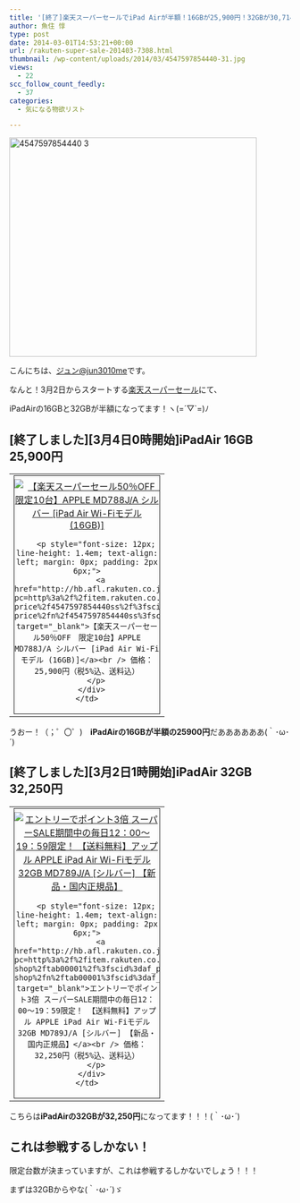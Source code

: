 ```yaml
---
title: '[終了]楽天スーパーセールでiPad Airが半額！16GBが25,900円！32GBが30,714円だぁ！'
author: 魚住 惇
type: post
date: 2014-03-01T14:53:21+00:00
url: /rakuten-super-sale-201403-7308.html
thumbnail: /wp-content/uploads/2014/03/4547597854440-31.jpg
views:
  - 22
scc_follow_count_feedly:
  - 37
categories:
  - 気になる物欲リスト

---
```

<img decoding="async" loading="lazy" title="4547597854440-3.jpg" alt="4547597854440 3" src="/wp-content/uploads/2014/03/4547597854440-3.jpg" width="443" height="392" border="0" />

<!--more-->

こんにちは、[ジュン@jun3010me][1]です。

なんと！3月2日からスタートする<a href="http://hb.afl.rakuten.co.jp/hgc/0b392da9.3aef67b4.0b392daa.d09d4b3c/?pc=http%3a%2f%2fevent.rakuten.co.jp%2fcampaign%2fsupersale%2f%3fscid%3daf_sp_rtoemcamp20140302pclt%26scid%3daf_sp_afb_005670%26scid%3daf_sp_twitter01%26sc2id%3d296746517%26scid%3daf_link_urltxt&m=http%3a%2f%2fm.rakuten.co.jp" target="_blank">楽天スーパーセール</a>にて、

iPadAirの16GBと32GBが半額になってます！ヽ(=´▽\`=)ﾉ

## \[終了しました\]\[3月4日0時開始\]iPadAir 16GB 25,900円

<table border="0" cellspacing="0" cellpadding="0">
  <tr>
    <td valign="top">
      <div style="border: 1px solid; margin: 0px; padding: 6px 0px; width: 260px; text-align: center; float: left;">
        <a href="http://hb.afl.rakuten.co.jp/hgc/12698c62.289d5399.12698c64.97580bf7/?pc=http%3a%2f%2fitem.rakuten.co.jp%2fa-price%2f4547597854440ss%2f%3fscid%3daf_pc_link_tbl%26sc2id%3d308907106%26scid%3daf_link_tbl&m=http%3a%2f%2fm.rakuten.co.jp%2fa-price%2fn%2f4547597854440ss%3fscid%3daf_pc_link_tbl%26sc2id%3d308907106" target="_blank"><img decoding="async" style="margin: 0px; padding: 0px;" alt="【楽天スーパーセール50％OFF　限定10台】APPLE MD788J/A シルバー [iPad Air Wi-Fiモデル (16GB)]" src="http://hbb.afl.rakuten.co.jp/hgb/?pc=http%3a%2f%2fthumbnail.image.rakuten.co.jp%2f%400_mall%2fa-price%2fcabinet%2fimage%2f56%2f4547597854440.jpg%3f_ex%3d240x240&m=http%3a%2f%2fthumbnail.image.rakuten.co.jp%2f%400_mall%2fa-price%2fcabinet%2fimage%2f56%2f4547597854440.jpg%3f_ex%3d80x80" border="0" /></a></p> 
        
        <p style="font-size: 12px; line-height: 1.4em; text-align: left; margin: 0px; padding: 2px 6px;">
          <a href="http://hb.afl.rakuten.co.jp/hgc/12698c62.289d5399.12698c64.97580bf7/?pc=http%3a%2f%2fitem.rakuten.co.jp%2fa-price%2f4547597854440ss%2f%3fscid%3daf_pc_link_tbl%26sc2id%3d308907106%26scid%3daf_link_tbl&m=http%3a%2f%2fm.rakuten.co.jp%2fa-price%2fn%2f4547597854440ss%3fscid%3daf_pc_link_tbl%26sc2id%3d308907106" target="_blank">【楽天スーパーセール50％OFF　限定10台】APPLE MD788J/A シルバー [iPad Air Wi-Fiモデル (16GB)]</a><br /> 価格：25,900円（税5%込、送料込）
        </p>
      </div>
    </td>
  </tr>
</table>

うおー！（；゜〇゜)　**iPadAirの16GBが半額の25900円**だああああああ(｀･ω･´)

## \[終了しました\]\[3月2日1時開始\]iPadAir 32GB 32,250円

<table border="0" cellspacing="0" cellpadding="0">
  <tr>
    <td valign="top">
      <div style="border: 1px solid; margin: 0px; padding: 6px 0px; width: 260px; text-align: center; float: left;">
        <a href="http://hb.afl.rakuten.co.jp/hgc/12698d08.f29531d6.12698d09.e01846aa/?pc=http%3a%2f%2fitem.rakuten.co.jp%2fdigimart-shop%2ftab00001%2f%3fscid%3daf_pc_link_tbl%26sc2id%3d308907272%26scid%3daf_link_tbl&m=http%3a%2f%2fm.rakuten.co.jp%2fdigimart-shop%2fn%2ftab00001%3fscid%3daf_pc_link_tbl%26sc2id%3d308907272" target="_blank"><img decoding="async" style="margin: 0px; padding: 0px;" alt="エントリーでポイント3倍 スーパーSALE期間中の毎日12：00〜19：59限定！ 【送料無料】アップル APPLE iPad Air Wi-Fiモデル 32GB MD789J/A [シルバー] 【新品・国内正規品】" src="http://hbb.afl.rakuten.co.jp/hgb/?pc=http%3a%2f%2fthumbnail.image.rakuten.co.jp%2f%400_mall%2fdigimart-shop%2fcabinet%2ftablet%2ftab00001_01.jpg%3f_ex%3d240x240&m=http%3a%2f%2fthumbnail.image.rakuten.co.jp%2f%400_mall%2fdigimart-shop%2fcabinet%2ftablet%2ftab00001_01.jpg%3f_ex%3d80x80" border="0" /></a></p> 
        
        <p style="font-size: 12px; line-height: 1.4em; text-align: left; margin: 0px; padding: 2px 6px;">
          <a href="http://hb.afl.rakuten.co.jp/hgc/12698d08.f29531d6.12698d09.e01846aa/?pc=http%3a%2f%2fitem.rakuten.co.jp%2fdigimart-shop%2ftab00001%2f%3fscid%3daf_pc_link_tbl%26sc2id%3d308907272%26scid%3daf_link_tbl&m=http%3a%2f%2fm.rakuten.co.jp%2fdigimart-shop%2fn%2ftab00001%3fscid%3daf_pc_link_tbl%26sc2id%3d308907272" target="_blank">エントリーでポイント3倍 スーパーSALE期間中の毎日12：00〜19：59限定！ 【送料無料】アップル APPLE iPad Air Wi-Fiモデル 32GB MD789J/A [シルバー] 【新品・国内正規品】</a><br /> 価格：32,250円（税5%込、送料込）
        </p>
      </div>
    </td>
  </tr>
</table>

こちらは**iPadAirの32GBが32,250円**になってます！！！(｀･ω･´)

## これは参戦するしかない！

限定台数が決まっていますが、これは参戦するしかないでしょう！！！

まずは32GBからやな(｀･ω･´)ゞ

 [1]: https://twitter.com/jun3010me